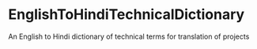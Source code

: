# EnglishToHindiTechnicalDictionary
An English to Hindi dictionary of technical terms for translation of projects
